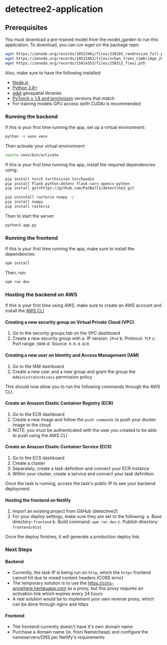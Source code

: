# detectree2-application

## Prerequisites

You must download a pre-trained model from the model_garden to run this application. To download, you can run wget on the package repo:

```bash
wget https://zenodo.org/records/10522461/files/230103_randresize_full.pth
wget https://zenodo.org/records/10522461/files/urban_trees_Cambridge_20230630.pth
wget https://zenodo.org/records/15014353/files/250312_flexi.pth
```

Also, make sure to have the following installed:

- [Node.js](https://nodejs.org/en)
- [Python 3.8+](https://www.python.org/)
- [gdal](https://gdal.org/download.html) geospatial libraries
- [PyTorch ≥ 1.8 and torchvision](https://pytorch.org/get-started/previous-versions/) versions that match
- For training models GPU access (with CUDA) is recommended

### Running the backend

If this is your first time running the app, set up a virtual environment:

```bash
python -m venv venv
```

Then activate your virtual environment:

```bash
source venv/bin/activate
```

If this is your first time running the app, install the required dependencies using:

```bash
pip install torch torchvision torchaudio
pip install Flask python-dotenv flask-cors opencv-python
pip install git+https://github.com/PatBall1/detectree2.git

pip uninstall rasterio numpy -y
pip install numpy
pip install rasterio
```

Then to start the server:

```bash
python3 app.py
```

### Running the frontend

If this is your first time running the app, make sure to install the dependencies:

```bash
npm install
```

Then, run:

```bash
npm run dev
```

### Hosting the backend on AWS

If this is your first time using AWS, make sure to create an AWS account and install the [AWS CLI](https://docs.aws.amazon.com/cli/latest/userguide/getting-started-install.html)

#### Creating a new security group on Virtual Private Cloud (VPC)

1. Go to the security groups tab on the VPC dashboard
2. Create a new security group with
   a. IP version: `IPv4`
   b. Protocol: `TCP`
   c. Port range: `5000`
   d. Source: `0.0.0.0/0`

#### Creating a new user on Identity and Access Management (IAM)

1. Go to the IAM dashboard
2. Create a new user and a new group and grant the group the `AdministratorAccess` permission policy

This should now allow you to run the following commands through the AWS CLI.

#### Create an Amazon Elastic Container Registry (ECR)

1. Go to the ECR dashboard
2. Create a new image and follow the `push commands` to push your docker image to the cloud
3. NOTE: you must be authenticated with the user you created to be able to push using the AWS CLI

#### Create an Amazon Elastic Container Service (ECS)

1. Go to the ECS dashboard
2. Create a cluster
3. Separately, create a task definition and connect your ECR instance
4. Within your cluster, create a service and connect your task definition

Once the task is running, access the task's public IP to see your backend deployment.

#### Hosting the frontend on Netlify

1. Import an existing project from GitHub (detectree2)
2. For your deploy settings, make sure they are set to the following:
   a. Base directory: `frontend`
   b. Build command: `npm run dev`
   c. Publish directory: `frontend/dist`

Once the deploy finishes, it will generate a production deploy link.

### Next Steps

#### Backend

- Currently, the task IP is being run on `http`, which the `https` frontend cannot hit due to mixed content headers (CORS error)
- The temporary solution is to use the https://cors-anywhere.herokuapp.com as a proxy, but this proxy requires an activation link which expires every 24 hours
- A real solution would be to implement your own reverse proxy, which can be done through nginx and https

#### Frontend

- The frontend currently doesn't have it's own domain name
- Purchase a domain name (ie. from Namecheap) and configure the nameservers/DNS per Netlify's requirements
